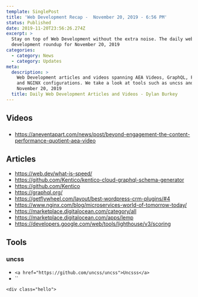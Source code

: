 ```yaml
---
template: SinglePost
title: 'Web Development Recap -  November 20, 2019 - 6:56 PM'
status: Published
date: 2019-11-20T23:56:26.274Z
excerpt: >
  Stay on top of Web Development without the extra noise. The daily web
  development roundup for November 20, 2019
categories:
  - category: News
  - category: Updates
meta:
  description: >
    Web Development articles and videos spanning AEA Videos, GraphQL, Flywheel
    and NGINX configurations. We take a look at tools such as uncss and recap
    November 20, 2019
  title: Daily Web Development Articles and Videos - Dylan Burkey
---
```

## Videos

### 

* https://aneventapart.com/news/post/beyond-engagement-the-content-performance-quotient-aea-video

## Articles

* https://web.dev/what-is-speed/
* https://github.com/Kentico/kentico-cloud-graphql-schema-generator
* https://github.com/Kentico
* https://graphql.org/
* https://getflywheel.com/layout/best-wordpress-crm-plugins/#4
* https://www.nginx.com/blog/microservices-world-of-tomorrow-today/
* https://marketplace.digitalocean.com/category/all
* https://marketplace.digitalocean.com/apps/lemp
* https://developers.google.com/web/tools/lighthouse/v3/scoring

## Tools

### uncss

* `<a href="https://github.com/uncss/uncss">Uncsss</a>`
* ``


```
<div class="hello">
```
